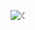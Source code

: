 ![☾](https://github.com/Kim-Chaewonn/Kim-Chaewonn/assets/137004973/81ae4265-74c8-4941-8671-02725faca137)
